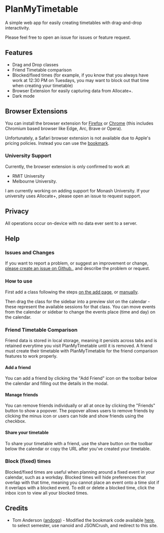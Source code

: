 # PlanMyTimetable

A simple web app for easily creating timetables with drag-and-drop interactivity.

Please feel free to open an issue for issues or feature request.

## Features

- Drag and Drop classes
- Friend Timetable comparison
- Blocked/fixed times (for example, if you know that you always have work at 12:30 PM on Tuesdays, you may want to block out that time when creating your timetable)
- Browser Extension for easily capturing data from Allocate+.
- Dark mode

## Browser Extensions

You can install the browser extension for [Firefox](https://addons.mozilla.org/en-US/firefox/addon/planmytimetable-capture/) or [Chrome](https://chromewebstore.google.com/detail/planmytimetable-capture/copaeobjeemflpmmdlbllpoldganmdpa) (this includes Chromium based browser like Edge, Arc, Brave or Opera).

Unfortunately, a Safari browser extension is not available due to Apple's pricing policies. Instead you can use the [bookmark](https://planmytimetable.vercel.app/classes/add).

### University Support

Currently, the browser extension is only confirmed to work at:

- RMIT University
- Melbourne University.

I am currently working on adding support for Monash University. If your university uses Allocate+, please open an issue to request support.

## Privacy

All operations occur on-device with no data ever sent to a server.

## Help

### Issues and Changes

If you want to report a problem, or suggest an improvement or change, [please create an issue on Github.](https://github.com/maximusdionyssopoulos/PlanMyTimetable/issues/new/choose), and describe the problem or request.

### How to use

First add a class following the steps [on the add page](https://planmytimetable.vercel.app/classes/add), or [manually](https://planmytimetable.vercel.app/classes/add/manual).

Then drag the class for the sidebar into a preview slot on the calendar - these represent the available sessions for that class. You can move events from the calendar or sidebar to change the events place (time and day) on the calendar.

### Friend Timetable Comparison

Friend data is stored in local storage, meaning it persists across tabs and is retained everytime you visit PlanMyTimetable until it is removed.
A friend must create their timetable with PlanMyTimetable for the friend comparison features to work properly.

#### Add a friend

You can add a friend by clicking the "Add Friend" icon on the toolbar below the calendar and filling out the details in the modal.

#### Manage friends

You can remove friends individually or all at once by clicking the "Friends" button to show a popover. The popover allows users to remove friends by clicking the minus icon or users can hide and show friends using the checkbox.

#### Share your timetable

To share your timetable with a friend, use the share button on the toolbar below the calendar or copy the URL after you've created your timetable.

### Block (fixed) times

Blocked/fixed times are useful when planning around a fixed event in your calendar, such as a workday. Blocked times will hide preferences that overlap with that time, meaning you cannot place an event onto a time slot if it overlaps with a blocked event. To edit or delete a blocked time, click the inbox icon to view all your blocked times.

## Credits

- Tom Anderson ([andogq](https://github.com/andogq)) - Modified the bookmark code available [here](https://github.com/andogq/timetable), to select semester, use nanoid and JSONCrush, and redirect to this site.
